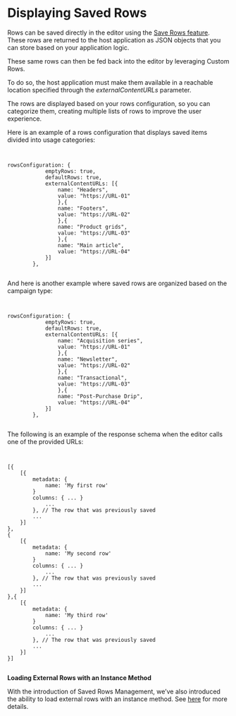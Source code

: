 # Displaying Saved Rows

Rows can be saved directly in the editor using the [Save Rows feature](https://docs.beefree.io/save-rows/). These rows are returned to the host application as JSON objects that you can store based on your application logic.

These same rows can then be fed back into the editor by leveraging Custom Rows.

To do so, the host application must make them available in a reachable location specified through the _externalContentURLs_ parameter.

The rows are displayed based on your rows configuration, so you can categorize them, creating multiple lists of rows to improve the user experience.

Here is an example of a rows configuration that displays saved items divided into usage categories:

```


rowsConfiguration: {
            emptyRows: true,
            defaultRows: true,        
            externalContentURLs: [{
                name: "Headers",
                value: "https://URL-01"
                },{
                name: "Footers",
                value: "https://URL-02"
                },{
                name: "Product grids",
                value: "https://URL-03"
                },{
                name: "Main article",
                value: "https://URL-04"
            }]        
        },


```

And here is another example where saved rows are organized based on the campaign type:

```


rowsConfiguration: {
            emptyRows: true,
            defaultRows: true,        
            externalContentURLs: [{
                name: "Acquisition series",
                value: "https://URL-01"
                },{
                name: "Newsletter",
                value: "https://URL-02"
                },{
                name: "Transactional",
                value: "https://URL-03"
                },{
                name: "Post-Purchase Drip",
                value: "https://URL-04"
            }]        
        },


```

The following is an example of the response schema when the editor calls one of the provided URLs:

```


[{
    [{
        metadata: {
            name: 'My first row'
        }
        columns: { ... }
            ...
        }, // The row that was previously saved
        ...
    }]
},
{
    [{
        metadata: {
            name: 'My second row'
        }
        columns: { ... }
            ...
        }, // The row that was previously saved
        ...
    }]
},{
    [{
        metadata: {
            name: 'My third row'
        }
        columns: { ... }
            ...
        }, // The row that was previously saved
        ...
    }]
}]


```

**Loading External Rows with an Instance Method**

With the introduction of Saved Rows Management, we’ve also introduced the ability to load external rows with an instance method. See [here](https://docs.beefree.io/save-rows/#loading-external-rows-with-an-instance-method) for more details.
